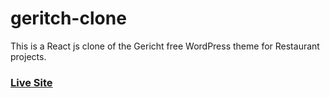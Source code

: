 # geritch-clone

This is a React js clone of the Gericht free WordPress theme for Restaurant projects. 


### [Live Site](https://tek-gp3.web.app)








